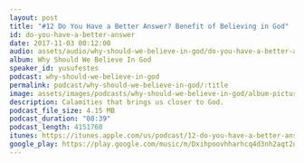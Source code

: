 ```yaml
---
layout: post
title: "#12 Do You Have a Better Answer? Benefit of Believing in God"
id: do-you-have-a-better-answer
date: 2017-11-03 00:12:00
audio: assets/audio/why-should-we-believe-in-god/do-you-have-a-better-answer.mp3
album: Why Should We Believe In God
speaker_id: yusufestes
podcast: why-should-we-believe-in-god
permalink: podcast/why-should-we-believe-in-god/:title
image: assets/images/podcasts/why-should-we-believe-in-god/album-picture-small.jpg
description: Calamities that brings us closer to God.
podcast_file_size: 4.15 MB
podcast_duration: "08:39"
podcast_length: 4151760
itunes: https://itunes.apple.com/us/podcast/12-do-you-have-a-better-answer-benefit-of-believing-in-god/id1312646688?i=1000394707013
google_play: https://play.google.com/music/m/Dxihpoovhharhcq4d3nh2aqt2uy?t=12_Do_You_Have_a_Better_Answer_Benefit_of_Believing_in_God-Why_Should_We_Believe_In_God
---
```

